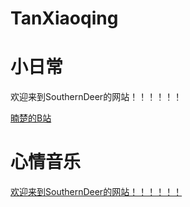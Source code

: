 # TanXiaoqing
<!DOCTYPE html>
<html>
	<head>
		<meta charset="utf-8">
		<title>暔楚的小岛</title>
	</head>
	<body>
		<h1>小日常</h1>
		<p>欢迎来到SouthernDeer的网站！！！！！！</p>
		<a href="https://space.bilibili.com/49971143?spm_id_from=333.1007.0.0">暔楚的B站</a>
		<h1>心情音乐</h1>
		<p><a href="/HomePage.html">欢迎来到SouthernDeer的网站！！！！！！</a></p>
	</body>
</html>
